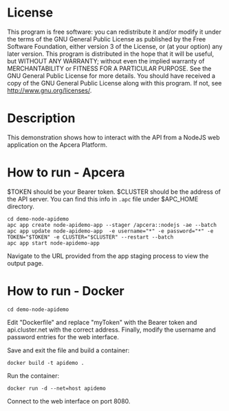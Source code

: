 # License
This program is free software: you can redistribute it and/or modify it under the terms of the GNU General Public License as published by the Free Software Foundation, either version 3 of the License, or (at your option) any later version. This program is distributed in the hope that it will be useful, but WITHOUT ANY WARRANTY; without even the implied warranty of MERCHANTABILITY or FITNESS FOR A PARTICULAR PURPOSE. See the GNU General Public License for more details. You should have received a copy of the GNU General Public License along with this program. If not, see <http://www.gnu.org/licenses/>.

# Description 

This demonstration shows how to interact with the API from a NodeJS web application on the Apcera Platform.

# How to run - Apcera

$TOKEN should be your Bearer token. $CLUSTER should be the address of the API server. 
You can find this info in `.apc` file under $APC_HOME directory. 

```
cd demo-node-apidemo
apc app create node-apidemo-app --stager /apcera::nodejs -ae --batch 
apc app update node-apidemo-app  -e username="*" -e password="*" -e TOKEN="$TOKEN" -e CLUSTER="$CLUSTER" --restart --batch
apc app start node-apidemo-app 
```

Navigate to the URL provided from the app staging process to view the output page.


# How to run - Docker

```
cd demo-node-apidemo
```

Edit "Dockerfile" and replace "myToken" with the Bearer token and api.cluster.net with the correct address. Finally, modify the username and password entries for the web interface.

Save and exit the file and build a container:
```
docker build -t apidemo .
```
Run the container:
```
docker run -d --net=host apidemo
```
Connect to the web interface on port 8080. 
